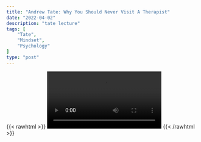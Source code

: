 ```yaml
---
title: "Andrew Tate: Why You Should Never Visit A Therapist"
date: "2022-04-02"
description: "tate lecture"
tags: [
    "Tate",
    "Mindset",
    "Psychology"
]
type: "post"
---
```

{{< rawhtml >}}
    <video width="auto" height="auto" controls>
        <source src="" type="video/mp4"> 
    </video>
{{< /rawhtml >}}